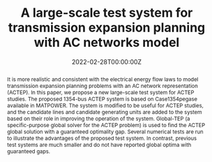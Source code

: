 ---
title: "A large-scale test system for transmission expansion planning with AC networks model"
tags: ["transmission planning", "AC networks", "power systems"]
authors: ['Mahdi Mehrtash', 'Benjamin F Hobbs', 'Yankai Cao']
publication_types: ['paper-conference']
publication: "*2022 IEEE Texas Power and Energy Conference (TPEC)*"
abstract: It is more realistic and consistent with the electrical energy flow laws to model transmission expansion planning problems with an AC network representation (ACTEP). In this paper, we propose a new large-scale test system for ACTEP studies. The proposed 1354-bus ACTEP system is based on Case1354pegase available in MATPOWER. The system is modified to be useful for ACTEP studies, and the candidate lines and candidate generating units are added to the system based on their role in improving the operation of the system. Global-TEP (a specific-purpose global solver for the ACTEP problem) is used to find the ACTEP global solution with a guaranteed optimality gap. Several numerical tests are run to illustrate the advantages of the proposed test system. In contrast, previous test systems are much smaller and do not have reported global optima with guaranteed gaps.
date: "2022-02-28T00:00:00Z"
publishDate: "2022-02-28T00:00:00Z"
url_pdf: ""
featured: false
projects: []
slides: ""
---